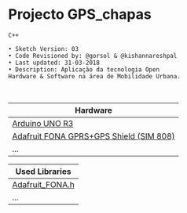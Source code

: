 # Projecto GPS_chapas
`C++`

	• Sketch Version: 03
	• Code Revisioned by: @gorsol & @kishannareshpal
	• Last updated: 31-03-2018
	• Description: Aplicação da tecnologia Open
	Hardware & Software na área de Mobilidade Urbana.

<br>	
	
	
| Hardware       |
| -------------  |
| [Arduino UNO R3](https://store.arduino.cc/arduino-uno-smd-rev3) |
| [Adafruit FONA GPRS+GPS Shield (SIM 808)](https://www.mouser.co.za/new/adafruit/adafruit-fona-808/) |
| ... |


| Used Libraries |
| -------------  |
| [Adafruit_FONA.h](https://github.com/adafruit/Adafruit_FONA) |
| ... |